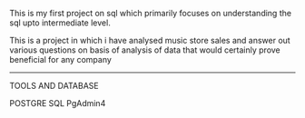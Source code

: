 This is my first project on sql which primarily focuses on understanding the sql upto intermediate level.

This is a  project in which i have analysed music store sales and answer out various questions on basis of analysis of data that would certainly prove beneficial for any company
_______________________________________________________________________________________________________________________________________________________________________________________
TOOLS AND DATABASE

POSTGRE SQL
PgAdmin4
